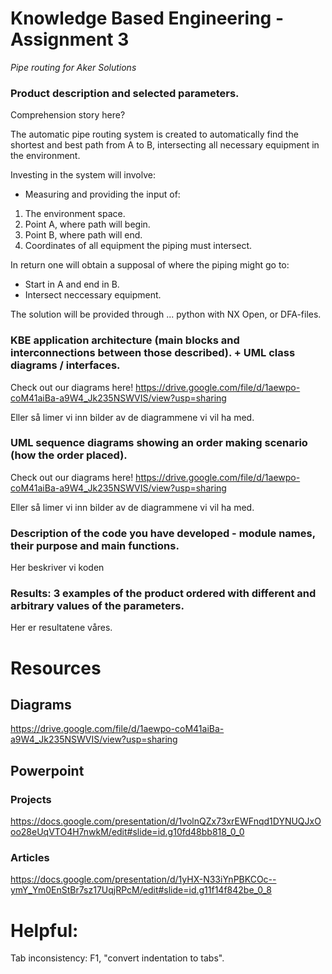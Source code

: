 # Knowledge Based Engineering - Assignment 3

*Pipe routing for Aker Solutions*

### Product description and selected parameters.

Comprehension story here?

The automatic pipe routing system is created to automatically find the shortest and best path from A  to B, intersecting all necessary equipment in the environment.

Investing in the system will involve:
- Measuring and providing the input of:
1. The environment space.
2. Point A, where path will begin.
3. Point B, where path will end.
4. Coordinates of all equipment the piping must intersect.

In return one will obtain a supposal of where the piping might go to:
- Start in A and end in B.
- Intersect neccessary equipment.

The solution will be provided through ... python with NX Open, or DFA-files.

### KBE application architecture (main blocks and interconnections between those described). + UML class diagrams / interfaces.

Check out our diagrams here! 
https://drive.google.com/file/d/1aewpo-coM41aiBa-a9W4_Jk235NSWVIS/view?usp=sharing

Eller så limer vi inn bilder av de diagrammene vi vil ha med.

### UML sequence diagrams showing an order making scenario (how the order placed).

Check out our diagrams here! 
https://drive.google.com/file/d/1aewpo-coM41aiBa-a9W4_Jk235NSWVIS/view?usp=sharing

Eller så limer vi inn bilder av de diagrammene vi vil ha med.

### Description of the code you have developed - module names, their purpose and main functions.

Her beskriver vi koden

### Results: 3 examples of the product ordered with different and arbitrary values of the parameters.

Her er resultatene våres.



# Resources
## Diagrams 

https://drive.google.com/file/d/1aewpo-coM41aiBa-a9W4_Jk235NSWVIS/view?usp=sharing

## Powerpoint
### Projects

https://docs.google.com/presentation/d/1volnQZx73xrEWFnqd1DYNUQJxOoo28eUqVTO4H7nwkM/edit#slide=id.g10fd48bb818_0_0

### Articles

https://docs.google.com/presentation/d/1yHX-N33iYnPBKCOc--ymY_Ym0EnStBr7sz17UqjRPcM/edit#slide=id.g11f14f842be_0_8



# Helpful:

Tab inconsistency: F1, "convert indentation to tabs".